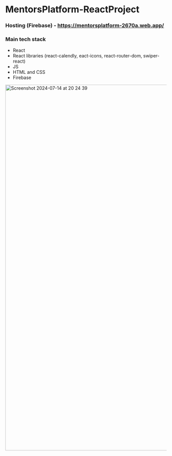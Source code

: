 
# MentorsPlatform-ReactProject

### Hosting (Firebase) - https://mentorsplatform-2670a.web.app/

### Main tech stack

- React
- React libraries (react-calendly, eact-icons, react-router-dom, swiper-react)
- JS
- HTML and CSS
- Firebase



<img width="1141" alt="Screenshot 2024-07-14 at 20 24 39" src="https://github.com/user-attachments/assets/c31def67-78e8-44f8-955a-c12863e989c9">

